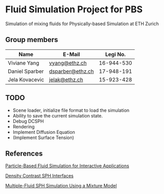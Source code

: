 # Fluid Simulation Project for PBS

Simulation of mixing fluids for Physically-based Simulation at ETH Zurich

## Group members

|Name | E-Mail | Legi No.  |
|----------------|------------------|------------|
| Viviane Yang   | vyang@ethz.ch    | 16-944-530 |
| Daniel Sparber | dsparber@ethz.ch | 17-948-191 |
| Jela Kovacevic | jelak@ethz.ch    | 15-923-428 |

## TODO
- Scene loader, initialize file format to load the simulation
- Ability to save the current simulation state.
- Debug DCSPH
- Rendering
- Implement Diffusion Equation
- (Implement Surface Tension)


## References

[Particle-Based Fluid Simulation for Interactive Applications](https://matthias-research.github.io/pages/publications/sca03.pdf)

[Density Contrast SPH Interfaces](https://www.zora.uzh.ch/id/eprint/9734/2/Solenthaler_sca08.pdf)

[Multiple-Fluid SPH Simulation Using a Mixture Model](https://dl.acm.org/doi/pdf/10.1145/2645703)

